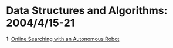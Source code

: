 # Data Structures and Algorithms: 2004/4/15-21  
1: [Online Searching with an Autonomous Robot](https://doi.org/10.48550/arXiv.cs/0404036)  